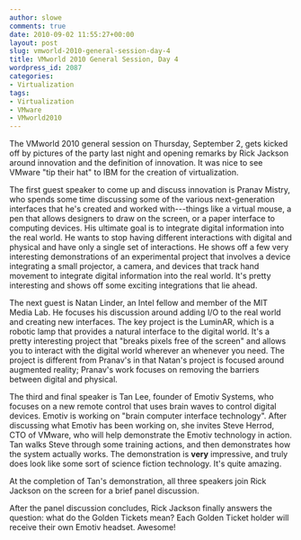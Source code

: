 ```yaml
---
author: slowe
comments: true
date: 2010-09-02 11:55:27+00:00
layout: post
slug: vmworld-2010-general-session-day-4
title: VMworld 2010 General Session, Day 4
wordpress_id: 2087
categories:
- Virtualization
tags:
- Virtualization
- VMware
- VMworld2010
---
```


The VMworld 2010 general session on Thursday, September 2, gets kicked off by pictures of the party last night and opening remarks by Rick Jackson around innovation and the definition of innovation. It was nice to see VMware "tip their hat" to IBM for the creation of virtualization.

The first guest speaker to come up and discuss innovation is Pranav Mistry, who spends some time discussing some of the various next-generation interfaces that he's created and worked with---things like a virtual mouse, a pen that allows designers to draw on the screen, or a paper interface to computing devices. His ultimate goal is to integrate digital information into the real world. He wants to stop having different interactions with digital and physical and have only a single set of interactions. He shows off a few very interesting demonstrations of an experimental project that involves a device integrating a small projector, a camera, and devices that track hand movement to integrate digital information into the real world. It's pretty interesting and shows off some exciting integrations that lie ahead.

The next guest is Natan Linder, an Intel fellow and member of the MIT Media Lab. He focuses his discussion around adding I/O to the real world and creating new interfaces. The key project is the LuminAR, which is a robotic lamp that provides a natural interface to the digital world. It's a pretty interesting project that "breaks pixels free of the screen" and allows you to interact with the digital world wherever an whenever you need. The project is different from Pranav's in that Natan's project is focused around augmented reality; Pranav's work focuses on removing the barriers between digital and physical.

The third and final speaker is Tan Lee, founder of Emotiv Systems, who focuses on a new remote control that uses brain waves to control digital devices. Emotiv is working on "brain computer interface technology". After discussing what Emotiv has been working on, she invites Steve Herrod, CTO of VMware, who will help demonstrate the Emotiv technology in action. Tan walks Steve through some training actions, and then demonstrates how the system actually works. The demonstration is **very** impressive, and truly does look like some sort of science fiction technology. It's quite amazing.

At the completion of Tan's demonstration, all three speakers join Rick Jackson on the screen for a brief panel discussion.

After the panel discussion concludes, Rick Jackson finally answers the question: what do the Golden Tickets mean? Each Golden Ticket holder will receive their own Emotiv headset. Awesome!

